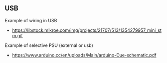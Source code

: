 ## USB

Example of wiring in USB

  * https://libstock.mikroe.com/img/projects/21707/513/1354279957_mini_stm.gif

Example of selective PSU (external or usb)

  * https://www.arduino.cc/en/uploads/Main/arduino-Due-schematic.pdf


